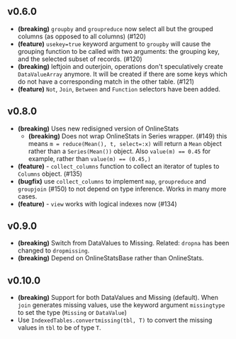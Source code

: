 ## v0.6.0

- **(breaking)** `groupby` and `groupreduce` now select all but the grouped columns (as opposed to all columns) (#120)
- **(feature)** `usekey=true` keyword argument to `groupby` will cause the grouping function to be called with two arguments: the grouping key, and the selected subset of records. (#120)
- **(breaking)** leftjoin and outerjoin, operations don't speculatively create `DataValueArray` anymore. It will be created if there are some keys which do not have a corresponding match in the other table. (#121)
- **(feature)** `Not`, `Join`, `Between` and `Function` selectors have been added.

## v0.8.0

- **(breaking)** Uses new redisigned version of OnlineStats
    - **(breaking)** Does not wrap OnlineStats in Series wrapper. (#149) this means `m = reduce(Mean(), t, select=:x)` will return a `Mean` object rather than a `Series(Mean())` object. Also `value(m) == 0.45` for example, rather than `value(m) == (0.45,)`
- **(feature)** - `collect_columns` function to collect an iterator of tuples to `Columns` object. (#135)
- **(bugfix)** use `collect_columns` to implement `map`, `groupreduce` and `groupjoin` (#150) to not depend on type inference. Works in many more cases.
- **(feature)** - `view` works with logical indexes now (#134)


## v0.9.0

- **(breaking)** Switch from DataValues to Missing.  Related: `dropna` has been changed to `dropmissing`.
- **(breaking)** Depend on OnlineStatsBase rather than OnlineStats. 

## v0.10.0

- **(breaking)** Support for both DataValues and Missing (default).  When `join` generates missing values, use the keyword argument `missingtype` to set the type (`Missing` or `DataValue`)
- Use `IndexedTables.convertmissing(tbl, T)` to convert the missing values in `tbl` to be of type `T`.